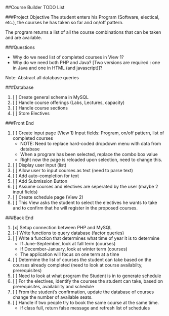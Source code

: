 ##Course Builder TODO List

###Project Objective
The student enters his Program (Software, electical, etc.), the courses he has taken so far and on/off pattern.

The program returns a list of all the course combinations that can be taken and are available.

###Questions

- Why do we need list of completed courses in View 1?
- Why do we need both PHP and Java? [Two versions are required : one in Java and one in HTML (and javascript)]?

Note: Abstract all database queries

###Database

1. [ ] Create general schema in MySQL
2. [ ] Handle course offerings (Labs, Lectures, capacity)
3. [ ] Handle course sections
4. [ ] Store Electives


###Front End

1. [ ] Create input page (View 1)
    Input fields: Program, on/off pattern, list of completed courses
    - NOTE: Need to replace hard-coded dropdown menu with data from database
    - When a program has been selected, replace the combo box value
    - Right now the page is reloaded upon selection, need to change this.
2. [ ] Display user input (list)
3. [ ] Allow user to input courses as text (need to parse text)
4. [ ] Add auto-completion for text
5. [ ] Add Submission Button
6. [ ] Assume courses and electives are seperated by the user 
   (maybe 2 input fields)
7. [ ] Create schedule page (View 2)
8. [ ] This View asks the student to select the electives he wants to take and to confirm that he will register in the proposed courses.


###Back End

1. [x] Setup connection between PHP and MySQL
2. [-] Write functions to query database (factor queries)
3. [ ] Write a function that determines what time of year it is to determine
    - If June-September, look at fall term (courses)
    - If December-January, look at winter  term (courses) 
    - The application will focus on one term at a time
4. [ ] Determine the list of courses the student can take based on the courses already completed (need to look at course availabilty, prerequisites)
5. [ ] Need to look at what program the Student is in to generate schedule
6. [ ] For the electives, identify the courses the student can take, based on prerequisites, availability and schedule
7. [ ] From the student’s confirmation, update the database of courses change the number of available seats. 
8. [ ] Handle if two people try to book the same course at the same time.
    - if class full, return false message and refresh list of schedules
